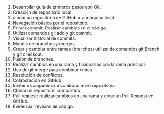 1. Desarrollar guía de primeros pasos con Git.
2. Creación de repositorio local.
3. clonar un repositorio de GitHub a la máquina local.
4. Navegación básica por el repositorio.
5. Primer commit. Realizar cambios en el código.
6. Utilizar comandos git add y git commit.
7. Visualizar historial de commits.
8. Manejo de branches y merges.
9. Crear y cambiar entre ramas (branches) utilizando comandos git Branch y git checkout.
10. Fusión de branches.
11. Realizar cambios en una rama y fusionarlos con la rama principal.
12. Uso de git merge para combinar ramas.
13. Resolución de conflictos.
14. Colaboración en GitHub.
15. Invitar a compañeros a colaborar en el repositorio.
16. Clonar un repositorio compartido.
17. Pull request: realizar cambios en una rama y crear un Pull Request en GitHub.
18. Evidenciar revisión de código.
